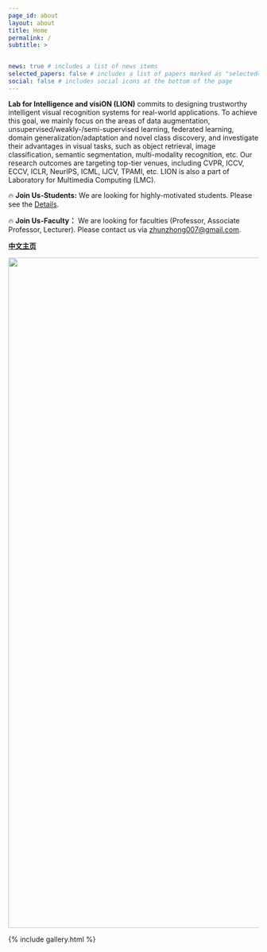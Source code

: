 ```yaml
---
page_id: about
layout: about
title: Home
permalink: /
subtitle: >


news: true # includes a list of news items
selected_papers: false # includes a list of papers marked as "selected={true}"
social: false # includes social icons at the bottom of the page
---
```


**Lab for Intelligence and visiON (LION)** commits to designing trustworthy intelligent visual recognition systems for real-world applications. To achieve this goal, we mainly focus on the areas of data augmentation, unsupervised/weakly-/semi-supervised learning, federated learning, domain generalization/adaptation and novel class discovery, and investigate their advantages in visual tasks, such as object retrieval, image classification, semantic segmentation, multi-modality recognition, etc. Our research outcomes are targeting top-tier venues, including CVPR, ICCV, ECCV, ICLR, NeurIPS, ICML, IJCV, TPAMI, etc. LION is also a part of Laboratory for Multimedia Computing (LMC).

🔥 **Join Us-Students:** We are looking for highly-motivated students. Please see the [Details](/joinus/).

🔥 **Join Us-Faculty：** We are looking for faculties (Professor, Associate Professor, Lecturer). Please contact us via zhunzhong007@gmail.com.


**[中文主页](https://lion-hfut.github.io/cn-cn/)**

<div style="text-align: center;">
<img title="" alt="" src="/assets/img/research_overview.png" width="1350px">
</div>


{% include gallery.html %}